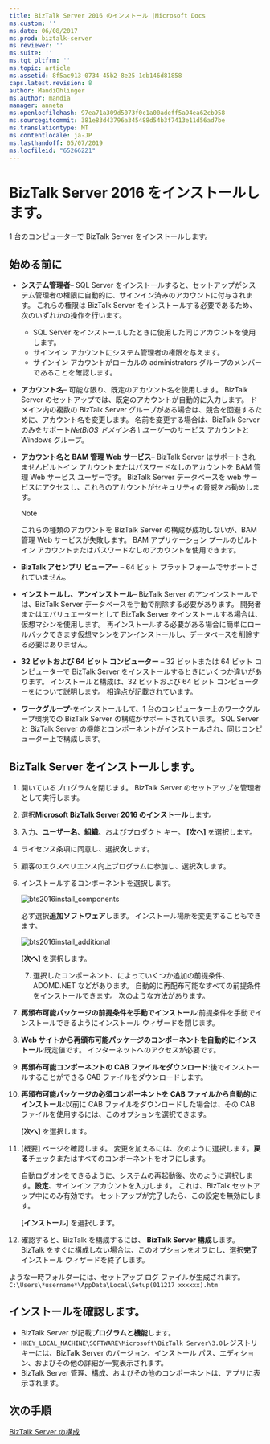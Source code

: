 ```yaml
---
title: BizTalk Server 2016 のインストール |Microsoft Docs
ms.custom: ''
ms.date: 06/08/2017
ms.prod: biztalk-server
ms.reviewer: ''
ms.suite: ''
ms.tgt_pltfrm: ''
ms.topic: article
ms.assetid: 8f5ac913-0734-45b2-8e25-1db146d81858
caps.latest.revision: 8
author: MandiOhlinger
ms.author: mandia
manager: anneta
ms.openlocfilehash: 97ea71a309d5073f0c1a00adeff5a94ea62cb958
ms.sourcegitcommit: 381e83d43796a345488d54b3f7413e11d56ad7be
ms.translationtype: MT
ms.contentlocale: ja-JP
ms.lasthandoff: 05/07/2019
ms.locfileid: "65266221"
---
```

# <a name="install-biztalk-server-2016"></a>BizTalk Server 2016 をインストールします。
1 台のコンピューターで BizTalk Server をインストールします。

## <a name="before-you-get-started"></a>始める前に

* **システム管理者**– SQL Server をインストールすると、セットアップがシステム管理者の権限に自動的に、サインイン済みのアカウントに付与されます。 これらの権限は BizTalk Server をインストールする必要であるため、次のいずれかの操作を行います。
  * SQL Server をインストールしたときに使用した同じアカウントを使用します。
  * サインイン アカウントにシステム管理者の権限を与えます。
  * サインイン アカウントがローカルの administrators グループのメンバーであることを確認します。
* **アカウント名**– 可能な限り、既定のアカウント名を使用します。 BizTalk Server のセットアップでは、既定のアカウントが自動的に入力します。 ドメイン内の複数の BizTalk Server グループがある場合は、競合を回避するために、アカウント名を変更します。 名前を変更する場合は、BizTalk Server のみをサポート*NetBIOS ドメイン名 \ ユーザー*のサービス アカウントと Windows グループ。
* **アカウント名と BAM 管理 Web サービス**– BizTalk Server はサポートされませんビルトイン アカウントまたはパスワードなしのアカウントを BAM 管理 Web サービス ユーザーです。 BizTalk Server データベースを web サービスにアクセスし、これらのアカウントがセキュリティの脅威をお勧めします。

    > [!NOTE] 
    > これらの種類のアカウントを BizTalk Server の構成が成功しないが、BAM 管理 Web サービスが失敗します。 BAM アプリケーション プールのビルトイン アカウントまたはパスワードなしのアカウントを使用できます。

* **BizTalk アセンブリ ビューアー** – 64 ビット プラットフォームでサポートされていません。 
* **インストールし、アンインストール**– BizTalk Server のアンインストールでは、BizTalk Server データベースを手動で削除する必要があります。 開発者またはエバリュエーターとして BizTalk Server をインストールする場合は、仮想マシンを使用します。 再インストールする必要がある場合に簡単にロールバックできます仮想マシンをアンインストールし、データベースを削除する必要はありません。
* **32 ビットおよび 64 ビット コンピューター** – 32 ビットまたは 64 ビット コンピューターで BizTalk Server をインストールするときにいくつか違いがあります。 インストールと構成は、32 ビットおよび 64 ビット コンピューターをについて説明します。 相違点が記載されています。
* **ワークグループ**-をインストールして、1 台のコンピューター上のワークグループ環境での BizTalk Server の構成がサポートされています。 SQL Server と BizTalk Server の機能とコンポーネントがインストールされ、同じコンピューター上で構成します。


## <a name="install-biztalk-server"></a>BizTalk Server をインストールします。
1. 開いているプログラムを閉じます。 BizTalk Server のセットアップを管理者として実行します。
2. 選択**Microsoft BizTalk Server 2016 のインストール**します。
3. 入力、**ユーザー名**、**組織**、およびプロダクト キー。 **[次へ]** を選択します。
4. ライセンス条項に同意し、選択**次**します。
5. 顧客のエクスペリエンス向上プログラムに参加し、選択**次**します。
6. インストールするコンポーネントを選択します。

    ![bts2016install_components](../install-and-config-guides/media/bts2016install-components.gif)
  
    必ず選択**追加ソフトウェア**します。 インストール場所を変更することもできます。 
  
    ![bts2016install_additional](../install-and-config-guides/media/bts2016install-additional.gif)

    **[次へ]** を選択します。   
  
   7. 選択したコンポーネント、によっていくつか追加の前提条件、ADOMD.NET などがあります。 自動的に再配布可能なすべての前提条件をインストールできます。 次のような方法があります。
7. **再頒布可能パッケージの前提条件を手動でインストール**:前提条件を手動でインストールできるようにインストール ウィザードを閉じます。
8. **Web サイトから再頒布可能パッケージのコンポーネントを自動的にインストール**:既定値です。 インターネットへのアクセスが必要です。
9. **再頒布可能コンポーネントの CAB ファイルをダウンロード**:後でインストールすることができる CAB ファイルをダウンロードします。
10. **再頒布可能パッケージの必須コンポーネントを CAB ファイルから自動的にインストール**:以前に CAB ファイルをダウンロードした場合は、その CAB ファイルを使用するには、このオプションを選択できます。 

    **[次へ]** を選択します。
  
11. [概要] ページを確認します。 変更を加えるには、次のように選択します。**戻る**チェックまたはすべてのコンポーネントをオフにします。 

      自動ログオンをできるように、システムの再起動後、次のように選択します。**設定**、サインイン アカウントを入力します。 これは、BizTalk セットアップ中にのみ有効です。 セットアップが完了したら、この設定を無効にします。 

     **[インストール]** を選択します。
  
12. 確認すると、BizTalk を構成するには、 **BizTalk Server 構成**します。 BizTalk をすぐに構成しない場合は、このオプションをオフにし、選択**完了**インストール ウィザードを終了します。 

ような一時フォルダーには、セットアップ ログ ファイルが生成されます。 `C:\Users\*username*\AppData\Local\Setup(011217 xxxxxx).htm`
  
## <a name="check-the-installation"></a>インストールを確認します。

* BizTalk Server が記載**プログラムと機能**します。
* `HKEY_LOCAL_MACHINE\SOFTWARE\Microsoft\BizTalk Server\3.0`レジストリ キーには、BizTalk Server のバージョン、インストール パス、エディション、およびその他の詳細が一覧表示されます。
* BizTalk Server 管理、構成、およびその他のコンポーネントは、アプリに表示されます。 

## <a name="next-step"></a>次の手順
[BizTalk Server の構成](../install-and-config-guides/configure-biztalk-server.md)